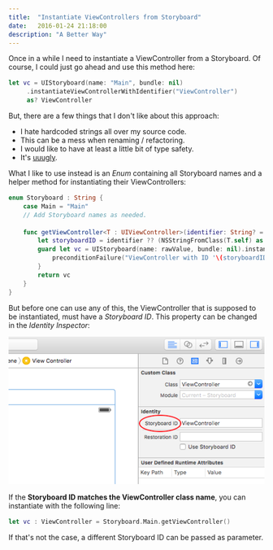```yaml
---
title:  "Instantiate ViewControllers from Storyboard"
date:   2016-01-24 21:18:00
description: "A Better Way"
---
```


Once in a while I need to instantiate a ViewController from a Storyboard. Of course, I could just go ahead and use this method here:

```swift
let vc = UIStoryboard(name: "Main", bundle: nil)
	 .instantiateViewControllerWithIdentifier("ViewController")
	 as? ViewController
```

But, there are a few things that I don't like about this approach:

- I hate hardcoded strings all over my source code.
- This can be a mess when renaming / refactoring.
- I would like to have at least a little bit of type safety.
- It's [uuugly](http://youtu.be/EvtSzLSHVYc).

<p></p>

What I like to use instead is an _Enum_ containing all Storyboard names and a helper method for instantiating their ViewControllers:

```swift
enum Storyboard : String {
    case Main = "Main"
    // Add Storyboard names as needed.

    func getViewController<T : UIViewController>(identifier: String? = nil) -> T {
        let storyboardID = identifier ?? (NSStringFromClass(T.self) as NSString).pathExtension
        guard let vc = UIStoryboard(name: rawValue, bundle: nil).instantiateViewControllerWithIdentifier(storyboardID) as? T else {
            preconditionFailure("ViewController with ID '\(storyboardID)' doesn't exist in Storyboard '\(rawValue)'.")
        }
        return vc
    }
}
```

But before one can use any of this, the ViewController that is supposed to be instantiated, must have a _Storyboard ID_. This property can be changed in the _Identity Inspector_:

![My helpful screenshot](/assets/images/storyboard-id.png)

If the __Storyboard ID matches the ViewController class name__, you can instantiate with the following line:

```swift
let vc : ViewController = Storyboard.Main.getViewController()
```

If that's not the case, a different Storyboard ID can be passed as parameter.
